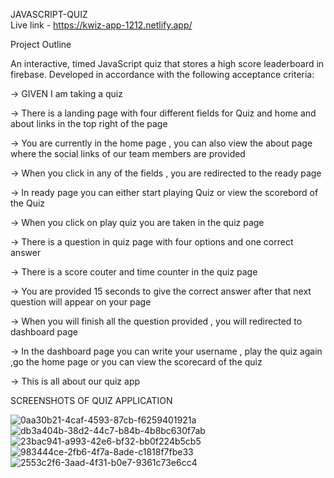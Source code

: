 JAVASCRIPT-QUIZ
<br>
Live link - https://kwiz-app-1212.netlify.app/

Project Outline

An interactive, timed JavaScript quiz that stores a high score leaderboard in firebase. Developed in accordance with the following acceptance criteria:

-> GIVEN I am taking a quiz

-> There is a landing page with four different fields for Quiz and home and about links in the top right of the page

-> You are currently in the home page , you can also view the about page where the social links of our team members are provided 

-> When you click in any of the fields , you are redirected to the ready page

-> In ready page you can either start playing Quiz or view the scorebord of the Quiz

-> When you click on play quiz you are taken in the quiz page 

-> There is a question in quiz page with four options and one correct answer 

-> There is a score couter and time counter in the quiz page

-> You are provided 15 seconds to give the correct answer after that next question will appear on your page

-> When you will finish all the question provided , you will redirected to dashboard page

-> In the dashboard page you can write your username , play the quiz again ,go the home page or you can view the scorecard of the quiz

-> This is all about our quiz app

SCREENSHOTS OF QUIZ APPLICATION

![0aa30b21-4caf-4593-87cb-f6259401921a](https://user-images.githubusercontent.com/96439384/190922550-837576ba-5a0f-4ba1-9e0d-b4ce6abde797.jpg)
![db3a404b-38d2-44c7-b84b-4b8bc630f7ab](https://user-images.githubusercontent.com/96439384/190922558-2a952e5b-ec3e-4698-aea0-288491609bfa.jpg)
![23bac941-a993-42e6-bf32-bb0f224b5cb5](https://user-images.githubusercontent.com/96439384/190922565-bb1a7b09-3381-4693-b960-2d4b3e3060c0.jpg)
![983444ce-2fb6-4f7a-8ade-c1818f7fbe33](https://user-images.githubusercontent.com/96439384/190922569-26b09fc6-c774-4af8-8132-8073aae9273a.jpg)
![2553c2f6-3aad-4f31-b0e7-9361c73e6cc4](https://user-images.githubusercontent.com/96439384/190922570-982284e7-8502-415e-a173-424e1b5bc0f5.jpg)
